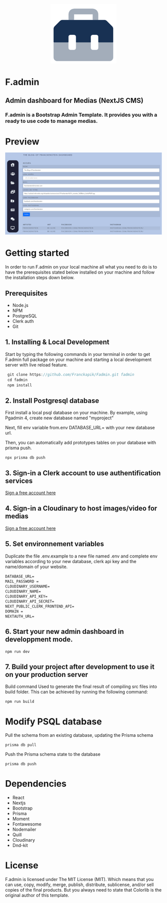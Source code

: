 <p align="center">
  <img src="https://raw.githubusercontent.com/Franckapik/Fadmin/main/public/logo.png" />
</p>

# F.admin

## Admin dashboard for Medias (NextJS CMS)

### F.admin is a Bootstrap Admin Template. It provides you with a ready to use code to manage medias.

# Preview

<p align="center">
  <img src="https://raw.githubusercontent.com/Franckapik/Fadmin/main/public/screenshot.png" />
</p>

# Getting started

In order to run F.admin on your local machine all what you need to do is to have the prerequisites stated below installed on your machine and follow the installation steps down below.

## Prerequisites

- Node.js
- NPM
- PostgreSQL
- Clerk auth
- Git

## 1. Installing & Local Development

Start by typing the following commands in your terminal in order to get F.admin full package on your machine and starting a local development server with live reload feature.

```js
 git clone https://github.com/Franckapik/Fadmin.git fadmin
 cd fadmin
 npm install
```

## 2. Install Postgresql database

First install a local psql database on your machine.
By example, using Pgadmin 4, create new database named "myproject"

Next, fill env variable from.env DATABASE_URL= with your new database url.

Then, you can automatically add prototypes tables on your database with prisma push.

```
npx prisma db push
```

## 3. Sign-in a Clerk account to use authentification services

[Sign a free account here](https://clerk.dev/)

## 4. Sign-in a Cloudinary to host images/video for medias

[Sign a free account here](https://cloudinary.com/)

## 5. Set environnement variables

Duplicate the file .env.example to a new file named .env and complete env variables according to your new database, clerk api key and the name/domain of your website.

```
DATABASE_URL=
MAIL_PASSWORD =
CLOUDINARY_USERNAME=
CLOUDINARY_NAME=
CLOUDINARY_API_KEY=
CLOUDINARY_API_SECRET=
NEXT_PUBLIC_CLERK_FRONTEND_API=
DOMAIN =
NEXTAUTH_URL=
```

## 6. Start your new admin dashboard in developpment mode.

```
npm run dev
```

## 7. Build your project after development to use it on your production server

Build command Used to generate the final result of compiling src files into build folder. This can be achieved by running the following command:

```
npm run build
```

# Modify PSQL database

Pull the schema from an existing database, updating the Prisma schema

```
prisma db pull
```

Push the Prisma schema state to the database

```
prisma db push
```

# Dependencies

- React
- Nextjs
- Bootstrap
- Prisma
- Moment
- Fontawesome
- Nodemailer
- Quill
- Cloudinary
- Dnd-kit

# License

F.admin is licensed under The MIT License (MIT). Which means that you can use, copy, modify, merge, publish, distribute, sublicense, and/or sell copies of the final products. But you always need to state that Colorlib is the original author of this template.
